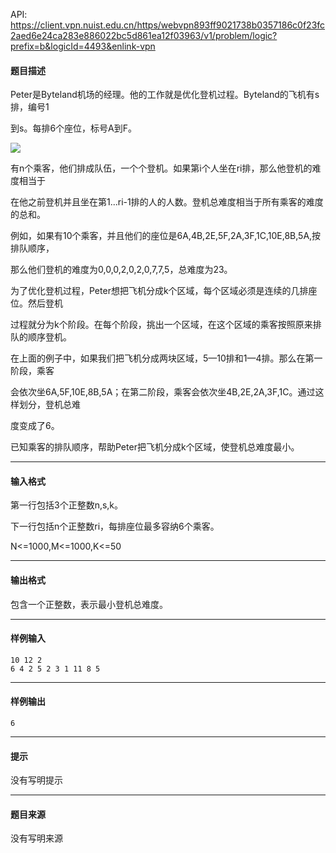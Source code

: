 API: https://client.vpn.nuist.edu.cn/https/webvpn893ff9021738b0357186c0f23fc2aed6e24ca283e886022bc5d861ea12f03963/v1/problem/logic?prefix=b&logicId=4493&enlink-vpn

#### 题目描述

Peter是Byteland机场的经理。他的工作就是优化登机过程。Byteland的飞机有s排，编号1

到s。每排6个座位，标号A到F。

![](../file/4493_0.png)

有n个乘客，他们排成队伍，一个个登机。如果第i个人坐在ri排，那么他登机的难度相当于

在他之前登机并且坐在第1...ri-1排的人的人数。登机总难度相当于所有乘客的难度的总和。

例如，如果有10个乘客，并且他们的座位是6A,4B,2E,5F,2A,3F,1C,10E,8B,5A,按排队顺序，

那么他们登机的难度为0,0,0,2,0,2,0,7,7,5，总难度为23。

为了优化登机过程，Peter想把飞机分成k个区域，每个区域必须是连续的几排座位。然后登机

过程就分为k个阶段。在每个阶段，挑出一个区域，在这个区域的乘客按照原来排队的顺序登机。

在上面的例子中，如果我们把飞机分成两块区域，5—10排和1—4排。那么在第一阶段，乘客

会依次坐6A,5F,10E,8B,5A；在第二阶段，乘客会依次坐4B,2E,2A,3F,1C。通过这样划分，登机总难

度变成了6。

已知乘客的排队顺序，帮助Peter把飞机分成k个区域，使登机总难度最小。

---

#### 输入格式

第一行包括3个正整数n,s,k。

下一行包括n个正整数ri，每排座位最多容纳6个乘客。

N<=1000,M<=1000,K<=50

---

#### 输出格式

包含一个正整数，表示最小登机总难度。

---

#### 样例输入
```
10 12 2
6 4 2 5 2 3 1 11 8 5
```

---

#### 样例输出
```
6

```

---

#### 提示

没有写明提示

---

#### 题目来源

没有写明来源